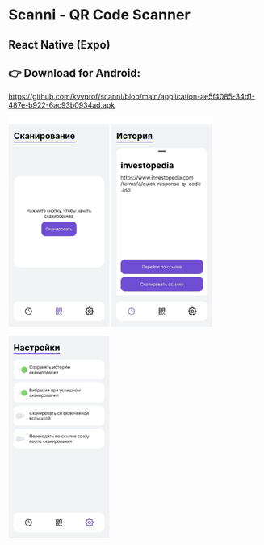 # Scanni - QR Code Scanner

## React Native (Expo)

## 👉 Download for Android: 
https://github.com/kvvprof/scanni/blob/main/application-ae5f4085-34d1-487e-b922-6ac93b0934ad.apk

<p>
<img width='200px' src="./screenshots/3.jpg">
<img width='200px' src="./screenshots/1.jpg">
<img width='200px' src="./screenshots/2.jpg">
</p>
